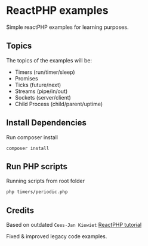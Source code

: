 ReactPHP examples
==================
Simple reactPHP examples for learning purposes.

Topics
------------------
The topics of the examples will be:

* Timers (run/timer/sleep)
* Promises
* Ticks (future/next)
* Streams (pipe/in/out)
* Sockets (server/client)
* Child Process (child/parent/uptime)

Install Dependencies
------------------
Run composer install
```
composer install
```

Run PHP scripts
------------------
Running scripts from root folder
```
php timers/periodic.php
```

Credits
-------------------
Based on outdated `Cees-Jan Kiewiet` <a href="https://blog.wyrihaximus.net/2015/01/reactphp-introduction/">ReactPHP tutorial</a>

Fixed & improved legacy code examples.



